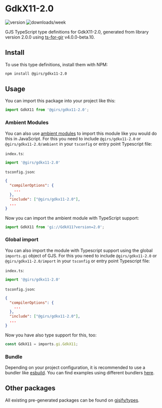 
# GdkX11-2.0

![version](https://img.shields.io/npm/v/@girs/gdkx11-2.0)
![downloads/week](https://img.shields.io/npm/dw/@girs/gdkx11-2.0)


GJS TypeScript type definitions for GdkX11-2.0, generated from library version 2.0.0 using [ts-for-gir](https://github.com/gjsify/ts-for-gir) v4.0.0-beta.10.


## Install

To use this type definitions, install them with NPM:
```bash
npm install @girs/gdkx11-2.0
```

## Usage

You can import this package into your project like this:
```ts
import GdkX11 from '@girs/gdkx11-2.0';
```

### Ambient Modules

You can also use [ambient modules](https://github.com/gjsify/ts-for-gir/tree/main/packages/cli#ambient-modules) to import this module like you would do this in JavaScript.
For this you need to include `@girs/gdkx11-2.0` or `@girs/gdkx11-2.0/ambient` in your `tsconfig` or entry point Typescript file:

`index.ts`:
```ts
import '@girs/gdkx11-2.0'
```

`tsconfig.json`:
```json
{
  "compilerOptions": {
    ...
  },
  "include": ["@girs/gdkx11-2.0"],
  ...
}
```

Now you can import the ambient module with TypeScript support: 

```ts
import GdkX11 from 'gi://GdkX11?version=2.0';
```

### Global import

You can also import the module with Typescript support using the global `imports.gi` object of GJS.
For this you need to include `@girs/gdkx11-2.0` or `@girs/gdkx11-2.0/import` in your `tsconfig` or entry point Typescript file:

`index.ts`:
```ts
import '@girs/gdkx11-2.0'
```

`tsconfig.json`:
```json
{
  "compilerOptions": {
    ...
  },
  "include": ["@girs/gdkx11-2.0"],
  ...
}
```

Now you have also type support for this, too:

```ts
const GdkX11 = imports.gi.GdkX11;
```

### Bundle

Depending on your project configuration, it is recommended to use a bundler like [esbuild](https://esbuild.github.io/). You can find examples using different bundlers [here](https://github.com/gjsify/ts-for-gir/tree/main/examples).

## Other packages

All existing pre-generated packages can be found on [gjsify/types](https://github.com/gjsify/types).

